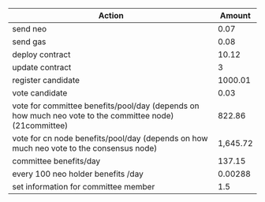 | Action                                                       | Amount   |
| ------------------------------------------------------------ | -------- |
| send neo                                                     | 0.07     |
| send gas                                                     | 0.08     |
| deploy contract                                              | 10.12    |
| update contract                                              | 3        |
| register candidate                                           | 1000.01  |
| vote candidate                                               | 0.03     |
| vote for committee benefits/pool/day (depends on how much neo vote to the committee node) (21committee) | 822.86   |
| vote for cn node benefits/pool/day (depends on how much neo vote to the consensus node) | 1,645.72 |
| committee benefits/day                                       | 137.15   |
| every 100 neo holder benefits /day                           | 0.00288  |
| set information for committee member                         | 1.5      |



